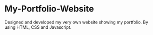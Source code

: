 # My-Portfolio-Website
Designed and developed my very own website showing my portfolio. By using HTML, CSS and Javascript.
